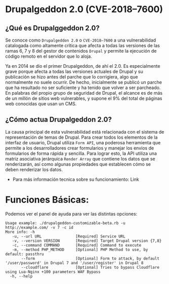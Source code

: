 # Drupalgeddon 2.0 (CVE-2018–7600)

## ¿Qué es Drupalggeddon 2.0?

Se conoce como `Drupalgeddon 2.0` o `CVE-2018–7600` a una vulnerabilidad catalogada como altamente crítica que afecta a todas las versiones
de las ramas 6, 7 y 8 del gestor de contenidos `Drupal` y permite la ejecución de código remoto en el servidor que lo aloja.

Ya en 2014 se dio el primer Drupalgeddon, de ahí el 2.0. Es especialmente grave porque afecta a todas las versiones actuales de Drupal y su publicación se
hizo antes del parche que lo corrigiera, algo que normalmente no suele ocurrir. De hecho, inicialmente se publicó un parche que ha resultado no ser suficiente
y ha tenido que volver a ser parcheado. En palabras del propio grupo de seguridad de Drupal, el alcance es de más de un millón de sitios web 
vulnerables, y supone el 9% del total de páginas web conocidas que usan un CMS.

## ¿Cómo actua Drupalgeddon 2.0?

La causa principal de esta vulnerabilidad está relacionada con el sistema de representación de temas de Drupal. Para crear todos los elementos de la interfaz
de usuario, Drupal utiliza `Form API`, una poderosa herramienta que permite a los desarrolladores crear formularios y manejar los envíos de formularios de 
forma rápida y sencilla. Para lograr esto, la API utiliza una matriz asociativa jerárquica `Render Array` que contiene los datos que se renderizarán, así como 
algunas propiedades que establecen cómo se deben renderizar los datos.

* Para más información tecnica sobre su funcionamiento: <a href="https://michaelkoczwara.medium.com/drupalgeddon-2-b16c3095ae18" style="text-decoration:none">Link</a>


# Funciones Básicas:

Podemos ver el panel de ayuda para ver las distintas opciones:

```
Usage example: ./drupalgeddon-customizable-beta.rb -u http://example.com/ -v 7 -c id  
More info: -h
   -u, --url URL               [Required] Service URL
   -v, --version VERSION       [Required] Target Drupal version {7,8}
   -c, --command COMMAND       [Required] Command to execute
   -m, --method PHP_METHOD     [Optional] PHP Method to use, by default: passthru
       --form                  [Optional] Form to attack, by default '/user/password' in Drupal 7 and '/user/register' in Drupal 8
       --cloudflare            [Optional] Tries to bypass Cloudflare using Lua-Nginx +100 parameters WAF Bypass
  -h, --help  

```
